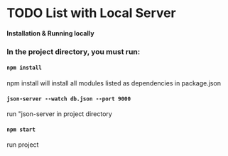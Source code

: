 # TODO List with Local Server

#### Installation & Running locally

### In the project directory, you must run:
#### `npm install`
npm install will install all modules listed as dependencies in package.json
#### `json-server --watch db.json --port 9000`
run "json-server in project directory
#### `npm start`
run project
